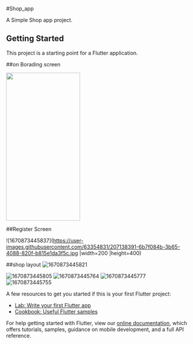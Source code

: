 #Shop_app

A Simple Shop app  project.

## Getting Started

This project is a starting point for a Flutter application.

##on Borading screen 


<img src="https://user-images.githubusercontent.com/63354831/207138539-6b60ce65-423a-4e6f-8524-b61b9e2555f1.jpg" width="200" height="400" />



##Register Screen

![1670873445837](https://user-images.githubusercontent.com/63354831/207138391-6b7f084b-3b65-4088-820f-b815e1da3f5c.jpg |width=200 |height=400)

##shop layout
![1670873445821](https://user-images.githubusercontent.com/63354831/207138491-b49ef56e-378b-4155-a797-0e9b70adcbb6.jpg)

![1670873445805](https://user-images.githubusercontent.com/63354831/207139485-f63c266d-e39e-43d4-9dc1-f09286db7905.jpg)
![1670873445764](https://user-images.githubusercontent.com/63354831/207143652-72467f0e-b50c-406a-84ba-49ec37797f01.jpg)
![1670873445777](https://user-images.githubusercontent.com/63354831/207143695-d551056f-7e78-4e04-bbf3-c3d613abef5e.jpg)
![1670873445755](https://user-images.githubusercontent.com/63354831/207143759-6cd6e806-9a08-4e4f-8a55-5d1a0fe3f2b9.jpg)

A few resources to get you started if this is your first Flutter project:

- [Lab: Write your first Flutter app](https://flutter.dev/docs/get-started/codelab)
- [Cookbook: Useful Flutter samples](https://flutter.dev/docs/cookbook)

For help getting started with Flutter, view our
[online documentation](https://flutter.dev/docs), which offers tutorials,
samples, guidance on mobile development, and a full API reference.
